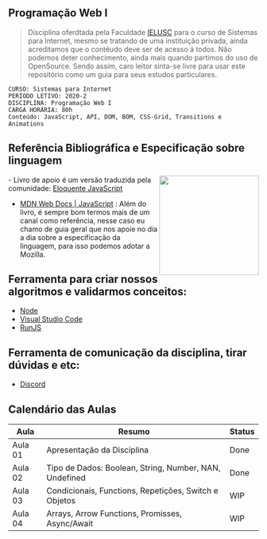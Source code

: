 ## Programação Web I
> Disciplina oferdtada pela Faculdade [IELUSC](https://faculdade.ielusc.br/cursos/graduacao/sistemas-para-internet/) para o curso de Sistemas para Internet, mesmo se tratando de uma instituição privada, ainda acreditamos que o contéudo deve ser de acesso á todos. Não podemos deter conhecimento, ainda mais quando partimos do uso de OpenSource. Sendo assim, caro leitor sinta-se livre para usar este repositório como um guia para seus estudos particulares.

```
CURSO: Sistemas para Internet
PERÍODO LETIVO: 2020-2 
DISCIPLINA: Programação Web I
CARGA HORÁRIA: 80h
Conteúdo: JavaScript, API, DOM, BOM, CSS-Grid, Transitions e Animations
```

## Referência Bibliográfica e Especificação sobre linguagem

<img src="https://braziljs.github.io/eloquente-javascript/assets/images/cover.png" width="200" align="right"> - Livro de apoio é um versão traduzida pela comunidade: [Eloquente JavaScript](https://braziljs.github.io/eloquente-javascript/)


- [MDN Web Docs | JavaScript](https://developer.mozilla.org/pt-BR/docs/Web/JavaScript/) :  Além do livro, é sempre bom termos mais de um canal como referência, nesse caso eu chamo de guia geral que nos apoie no dia a dia sobre a especificação da linguagem, para isso podemos adotar a Mozilla.


## Ferramenta para criar nossos algoritmos e validarmos conceitos: 
 - [Node](https://nodejs.org/en/)
 - [Visual Studio Code](https://code.visualstudio.com/)
 - [RunJS](https://runjs.dev/)

## Ferramenta de comunicação da disciplina, tirar dúvidas e etc:
 - [Discord](https://discord.gg/74KapY)

## Calendário das Aulas

|  Aula      |  Resumo                                                | Status | 
|---         |---                                                     |---     |
|  Aula 01   | Apresentação da Disciplina                             | Done   |
|  Aula 02   | Tipo de Dados: Boolean, String, Number, NAN, Undefined | Done   |
|  Aula 03   | Condicionais, Functions, Repetições, Switch e Objetos  | WIP    |
|  Aula 04   | Arrays, Arrow Functions, Promisses, Async/Await        | WIP    |
